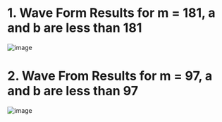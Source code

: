 # 1. Wave Form Results for m = 181, a and b are less than 181
![image](https://github.com/MahmouodMagdi/Modular-Multiplier/assets/72949261/cae428fb-e77d-4e9c-82df-6618aefb1337)



# 2. Wave From Results for m = 97, a and b are less than 97
![image](https://github.com/MahmouodMagdi/Modular-Multiplier/assets/72949261/422443eb-121f-4c57-856d-f9988f978a10)
